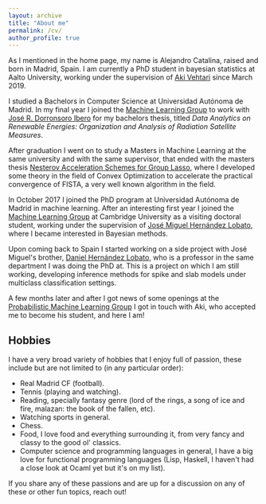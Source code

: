 ```yaml
---
layout: archive
title: "About me"
permalink: /cv/
author_profile: true
---
```


As I mentioned in the home page, my name is Alejandro Catalina, raised and born in Madrid, Spain.
I am currently a PhD student in bayesian statistics at Aalto University, working under the supervision of [Aki Vehtari](https://users.aalto.fi/~ave/) since March 2019.

I studied a Bachelors in Computer Science at Universidad Autónoma de Madrid. In my final year I joined the [Machine Learning Group](http://arantxa.ii.uam.es/~gaa/) to work with [José R. Dorronsoro Ibero](https://portalcientifico.uam.es/ipublic/agent-personal/profile/iMarinaID/04-259712) for my bachelors thesis, titled _Data Analytics on Renewable Energies: Organization and Analysis of Radiation Satellite Measures_.

After graduation I went on to study a Masters in Machine Learning at the same university and with the same supervisor, that ended with the masters thesis [Nesterov Acceleration Schemes for Group Lasso](https://repositorio.uam.es/bitstream/handle/10486/681033/Catalina_Feliu_Alejandro_tfm.pdf?sequence=1), where I developed some theory in the field of Convex Optimization to accelerate the practical convergence of FISTA, a very well known algorithm in the field.

In October 2017 I joined the PhD program at Universidad Autónoma de Madrid in machine learning. 
After an interesting first year I joined the [Machine Learning Group](http://mlg.eng.cam.ac.uk) at Cambridge University as a visiting doctoral student, working under the supervision of [José Miguel Hernández Lobato](https://jmhl.org), where I became interested in Bayesian methods. 

Upon coming back to Spain I started working on a side project with José Miguel's brother, [Daniel Hernández Lobato](https://dhnzl.org), who is a professor in the same department I was doing the PhD at. 
This is a project on which I am still working, developing inference methods for spike and slab models under multiclass classification settings.
<!-- In this project we developed a spike and slab model for multiclass classification using expectation propagation for inference, of which an abstract (work in progress) was accepted at the BISP (Bayesian Inference in Stochastic Processes) workshop in June 2019. -->

A few months later and after I got news of some openings at the [Probabilistic Machine Learning Group](https://research.cs.aalto.fi/pml/) I got in touch with Aki, who accepted me to become his student, and here I am!

## Hobbies
I have a very broad variety of hobbies that I enjoy full of passion, these include but are not limited to (in any particular order):

  - Real Madrid CF (football).
  - Tennis (playing and watching).
  - Reading, specially fantasy genre (lord of the rings, a song of ice and fire, malazan: the book of the fallen, etc).
  - Watching sports in general.
  - Chess.
  - Food, I love food and everything surrounding it, from very fancy and classy to the good ol' classics.
  - Computer science and programming languages in general, I have a big love for functional programming languages (Lisp, Haskell, I haven't had a close look at Ocaml yet but it's on my list).

If you share any of these passions and are up for a discussion on any of these or other fun topics, reach out!
